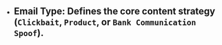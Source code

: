 * ## **Email Type:** Defines the core content strategy (`Clickbait`, `Product`, or `Bank Communication Spoof`).